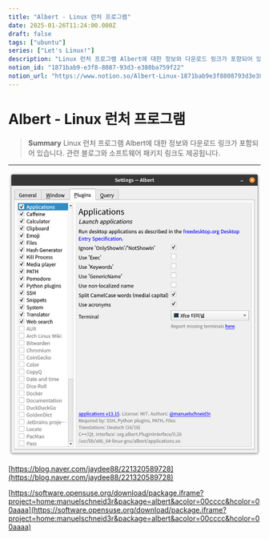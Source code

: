 ```yaml
---
title: "Albert - Linux 런처 프로그램"
date: 2025-01-26T11:24:00.000Z
draft: false
tags: ["ubuntu"]
series: ["Let's Linux!"]
description: "Linux 런처 프로그램 Albert에 대한 정보와 다운로드 링크가 포함되어 있습니다. 관련 블로그와 소프트웨어 패키지 링크도 제공됩니다."
notion_id: "1871bab9-e3f8-8087-93d3-e380ba759f22"
notion_url: "https://www.notion.so/Albert-Linux-1871bab9e3f8808793d3e380ba759f22"
---
```


# Albert - Linux 런처 프로그램

> **Summary**
> Linux 런처 프로그램 Albert에 대한 정보와 다운로드 링크가 포함되어 있습니다. 관련 블로그와 소프트웨어 패키지 링크도 제공됩니다.

---

![Image](image_0a836f5ce314.png)

[https://blog.naver.com/jaydee88/221320589728](https://blog.naver.com/jaydee88/221320589728)

[https://software.opensuse.org/download/package.iframe?project=home:manuelschneid3r&package=albert&acolor=00cccc&hcolor=00aaaa](https://software.opensuse.org/download/package.iframe?project=home:manuelschneid3r&package=albert&acolor=00cccc&hcolor=00aaaa)

